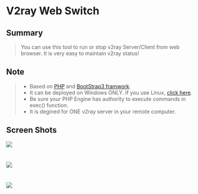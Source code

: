 # V2ray Web Switch
## Summary
>You can use this tool to run or stop v2ray Server/Client from web browser. It is very easy to maintain v2ray status!
## Note
> * Based on [PHP](http://php.net/) and [BootStrap3 framwork](http://getbootstrap.com/).
> * It can be deployed on Windows ONLY. If you use Linux, [click here](https://github.com/mgsky1/v2rayWebSwitch/tree/Linux-Version).
> * Be sure your PHP Engine has authority to execute commands in exec() function.
> * It is degined for ONE v2ray server in your remote computer.
## Screen Shots
![](http://xxx.fishc.com/album/201801/12/185716xefcccxrufbpc4ck.png)
#
![](http://xxx.fishc.com/album/201801/12/185718loo8u00epglgg7ae.png)
#
![](http://xxx.fishc.com/album/201801/12/185719er9y3zx65xtc4hzr.png)
